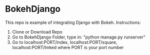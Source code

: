 # BokehDjango
This repo is example of integrating Django with Bokeh.
Instructions:
1. Clone or Download Repo
2. Go to BokehDjango Folder, type in: "python manage.py runserver"
3. Go to localhost:PORT/index, localhost:PORT/square, localhost:PORT/linked where PORT is your port number
